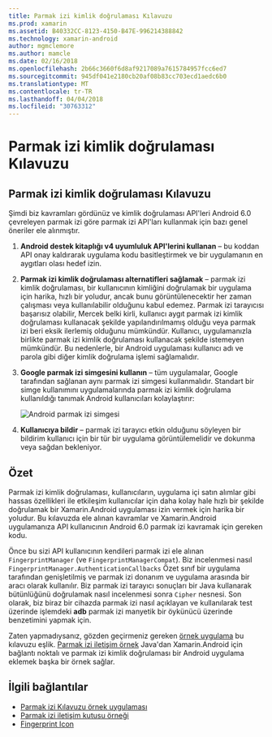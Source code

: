 ```yaml
---
title: Parmak izi kimlik doğrulaması Kılavuzu
ms.prod: xamarin
ms.assetid: B40332CC-8123-4150-B47E-996214388842
ms.technology: xamarin-android
author: mgmclemore
ms.author: mamcle
ms.date: 02/16/2018
ms.openlocfilehash: 2b66c3660f6d8af9217089a7615784957fcc6ed7
ms.sourcegitcommit: 945df041e2180cb20af08b83cc703ecd1aedc6b0
ms.translationtype: MT
ms.contentlocale: tr-TR
ms.lasthandoff: 04/04/2018
ms.locfileid: "30763312"
---
```

# <a name="fingerprint-authentication-guidance"></a>Parmak izi kimlik doğrulaması Kılavuzu

## <a name="fingerprint-authentication-guidance"></a>Parmak izi kimlik doğrulaması Kılavuzu

Şimdi biz kavramları gördünüz ve kimlik doğrulaması API'leri Android 6.0 çevreleyen parmak izi göre parmak izi API'ları kullanmak için bazı genel öneriler ele alınmıştır.

1. **Android destek kitaplığı v4 uyumluluk API'lerini kullanan** &ndash; bu koddan API onay kaldırarak uygulama kodu basitleştirmek ve bir uygulamanın en aygıtları olası hedef izin.
2. **Parmak izi kimlik doğrulaması alternatifleri sağlamak** &ndash; parmak izi kimlik doğrulaması, bir kullanıcının kimliğini doğrulamak bir uygulama için harika, hızlı bir yoludur, ancak bunu görüntülenecektir her zaman çalışması veya kullanılabilir olduğunu kabul edemez. Parmak izi tarayıcısı başarısız olabilir, Mercek belki kirli, kullanıcı aygıt parmak izi kimlik doğrulaması kullanacak şekilde yapılandırılmamış olduğu veya parmak izi beri eksik ilerlemiş olduğunu mümkündür. Kullanıcı, uygulamanızla birlikte parmak izi kimlik doğrulaması kullanacak şekilde istemeyen mümkündür. Bu nedenlerle, bir Android uygulaması kullanıcı adı ve parola gibi diğer kimlik doğrulama işlemi sağlamalıdır.
3. **Google parmak izi simgesini kullanın** &ndash; tüm uygulamalar, Google tarafından sağlanan aynı parmak izi simgesi kullanmalıdır. Standart bir simge kullanımını uygulamalarında parmak izi kimlik doğrulama kullanıldığı tanımak Android kullanıcıları kolaylaştırır: 
    
    ![Android parmak izi simgesi](summary-images/ic-fp-40px.png)
    
4. **Kullanıcıya bildir** &ndash; parmak izi tarayıcı etkin olduğunu söyleyen bir bildirim kullanıcı için bir tür bir uygulama görüntülemelidir ve dokunma veya sağdan bekleniyor. 

## <a name="summary"></a>Özet

Parmak izi kimlik doğrulaması, kullanıcıların, uygulama içi satın alımlar gibi hassas özellikleri ile etkileşim kullanıcılar için daha kolay hale hızlı bir şekilde doğrulamak bir Xamarin.Android uygulaması izin vermek için harika bir yoludur. Bu kılavuzda ele alınan kavramlar ve Xamarin.Android uygulamanıza API kullanıcının Android 6.0 parmak izi kavramak için gereken kodu.

Önce bu sizi API kullanıcının kendileri parmak izi ele alınan `FingerprintManager` (ve `FingerprintManagerCompat`). Biz incelenmesi nasıl `FingerprintManager.AuthenticationCallbacks` Özet sınıf bir uygulama tarafından genişletilmiş ve parmak izi donanım ve uygulama arasında bir aracı olarak kullanılır. Biz parmak izi tarayıcı sonuçları bir Java kullanarak bütünlüğünü doğrulamak nasıl incelenmesi sonra `Cipher` nesnesi. Son olarak, biz biraz bir cihazda parmak izi nasıl açıklayan ve kullanılarak test üzerinde işlemdeki **adb** parmak izi manyetik bir öykünücü üzerinde benzetimini yapmak için. 

Zaten yapmadıysanız, gözden geçirmeniz gereken [örnek uygulama](https://github.com/xamarin/monodroid-samples/tree/master/FingerprintGuide) bu kılavuzu eşlik. [Parmak izi iletişim örnek](https://developer.xamarin.com/samples/monodroid/android-m/FingerprintDialog/) Java'dan Xamarin.Android için bağlantı noktalı ve parmak izi kimlik doğrulaması bir Android uygulama eklemek başka bir örnek sağlar.



## <a name="related-links"></a>İlgili bağlantılar

- [Parmak izi Kılavuzu örnek uygulaması](https://github.com/xamarin/monodroid-samples/tree/master/FingerprintGuide)
- [Parmak izi iletişim kutusu örneği](https://developer.xamarin.com/samples/monodroid/android-m/FingerprintDialog/)
- [Fingerprint Icon](https://developer.android.comhttps://developer.xamarin.com/samples/FingerprintDialog/res/drawable-hdpi/ic_fp_40px.html)
